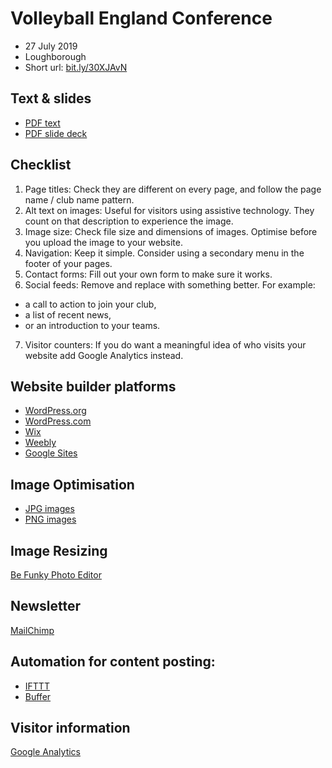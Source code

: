 # Volleyball England Conference
- 27 July 2019
- Loughborough
- Short url: [bit.ly/30XJAvN](bit.ly/30XJAvN)

## Text & slides
- <a href="assets/VolleyballEnglandConference-2019-BuildingFreeWebsites-words.pdf" download>PDF text</a>
- <a href="assets/VolleyballEnglandConference-2019-BuildingFreeWebsites.pdf" download>PDF slide deck</a>

## Checklist
1. Page titles: Check they are different on every page, and follow the page name / club name pattern. 
2. Alt text on images: Useful for visitors using assistive technology. They count on that description to experience the image. 
3. Image size: Check file size and dimensions of images. Optimise before you upload the image to your website.
4. Navigation: Keep it simple. Consider using a secondary menu in the footer of your pages.
5. Contact forms: Fill out your own form to make sure it works. 
6. Social feeds: Remove and replace with something better. For example:
- a call to action to join your club, 
- a list of recent news, 
- or an introduction to your teams. 
7. Visitor counters: If you do want a meaningful idea of who visits your website add Google Analytics instead. 
 
## Website builder platforms
- [WordPress.org](https://wordpress.org)
- [WordPress.com](https://wordpress.com)
- [Wix](https://www.wix.com)
- [Weebly](https://www.weebly.com/uk)
- [Google Sites](https://gsuite.google.com/intl/en_uk/products/sites/)

## Image Optimisation
- [JPG images](https://tinyjpg.com)
- [PNG images](https://tinypng.com)

## Image Resizing
[Be Funky Photo Editor](https://www.befunky.com/create/resize-image/)

## Newsletter
[MailChimp](https://mailchimp.com)

## Automation for content posting:
- [IFTTT](https://ifttt.com)
- [Buffer](https://buffer.com)

## Visitor information
[Google Analytics](https://marketingplatform.google.com/about/analytics/)
